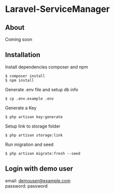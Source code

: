# Laravel-ServiceManager

## About
Coming soon

## Installation

Install dependencies composer and npm
```
$ composer install
$ npm install
```
Generate .env file and setup db info
```
$ cp .env.example .env
```
Generate a Key
```
$ php artisan key:generate
```
Setup link to storage folder
```
$ php artisan storage:link
```
Run migration and seed
```
$ php artisan migrate:fresh --seed
```
## Login with demo user
email: demouser@example.com  
password: password
